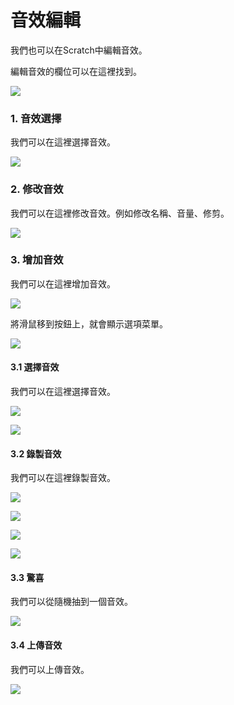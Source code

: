 # 音效編輯

我們也可以在Scratch中編輯音效。

編輯音效的欄位可以在這裡找到。

![](./images/sound1.png)

### 1. 音效選擇

我們可以在這裡選擇音效。

![](./images/sound2.png)

### 2. 修改音效

我們可以在這裡修改音效。例如修改名稱、音量、修剪。

![](./images/sound3.png)

### 3. 增加音效

我們可以在這裡增加音效。

![](./images/sound4.png)

將滑鼠移到按鈕上，就會顯示選項菜單。

![](./images/sound5.png)

#### 3.1 選擇音效

我們可以在這裡選擇音效。

![](./images/sound6.png)

![](./images/sound7.png)

#### 3.2 錄製音效

我們可以在這裡錄製音效。

![](./images/sound8.png)

![](./images/sound9.png)

![](./images/sound10.png)

![](./images/sound11.png)

#### 3.3 驚喜

我們可以從隨機抽到一個音效。

![](./images/sound12.png)

#### 3.4 上傳音效

我們可以上傳音效。

![](./images/sound13.png)